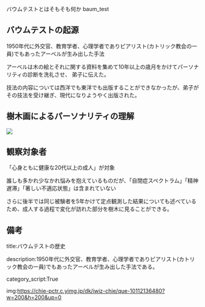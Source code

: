 バウムテストとはそもそも何か
baum_test


## バウムテストの起源

1950年代に外交官、教育学者、心理学者でありピアリスト(カトリック教会の一員)でもあったアーベルが生み出した手法

アーベルは木の絵とそれに関する資料を集めて10年以上の歳月をかけてパーソナリティの診断を洗礼させ、
弟子に伝えた。

技法の内容については西洋でも東洋でも出版することができなかったが、弟子がその技法を受け継ぎ、現代になりようやく出版された。


## 樹木画によるパーソナリティの理解

<a href="https://www.amazon.co.jp/%E6%A8%B9%E6%9C%A8%E7%94%BB%E3%81%AB%E3%82%88%E3%82%8B%E3%83%91%E3%83%BC%E3%82%BD%E3%83%8A%E3%83%AA%E3%83%86%E3%82%A3%E3%81%AE%E7%90%86%E8%A7%A3-%E3%82%AB%E3%83%AC%E3%83%B3%E3%83%BB%E3%83%9C%E3%83%BC%E3%83%A9%E3%83%B3%E3%83%80%E3%83%BC/dp/4888485100">

<img src="https://images-na.ssl-images-amazon.com/images/I/51rBZRcp+ML._SX352_BO1,204,203,200_.jpg">

</a>

## 観察対象者

「心身ともに健康な20代以上の成人」が対象

誰しも多かれ少なかれ悩みを抱えているものだが、「自閉症スペクトラム」「精神遅滞」「著しい不適応状態」は含まれていない

さらに後半では同じ被験者を5年かけて定点観測した結果についても述べているため、成人する過程で変化が訪れた部分を樹木に見ることができる。



## 備考

title:バウムテストの歴史

description:1950年代に外交官、教育学者、心理学者でありピアリスト(カトリック教会の一員)でもあったアーベルが生み出した手法である。

category_script:True

img:https://chie-pctr.c.yimg.jp/dk/iwiz-chie/que-10112136480?w=200&h=200&up=0








